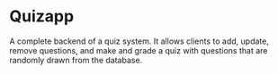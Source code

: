# Quizapp
A complete backend of a quiz system. It allows clients to add, update, remove questions, and make and grade a quiz with questions that are randomly drawn from the database.
